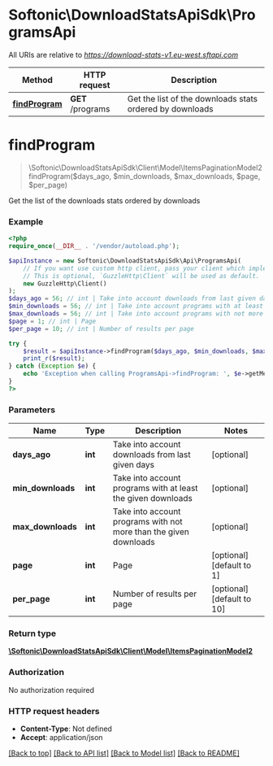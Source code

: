 # Softonic\DownloadStatsApiSdk\ProgramsApi

All URIs are relative to *https://download-stats-v1.eu-west.sftapi.com*

Method | HTTP request | Description
------------- | ------------- | -------------
[**findProgram**](ProgramsApi.md#findProgram) | **GET** /programs | Get the list of the downloads stats ordered by downloads


# **findProgram**
> \Softonic\DownloadStatsApiSdk\Client\Model\ItemsPaginationModel2 findProgram($days_ago, $min_downloads, $max_downloads, $page, $per_page)

Get the list of the downloads stats ordered by downloads

### Example
```php
<?php
require_once(__DIR__ . '/vendor/autoload.php');

$apiInstance = new Softonic\DownloadStatsApiSdk\Api\ProgramsApi(
    // If you want use custom http client, pass your client which implements `GuzzleHttp\ClientInterface`.
    // This is optional, `GuzzleHttp\Client` will be used as default.
    new GuzzleHttp\Client()
);
$days_ago = 56; // int | Take into account downloads from last given days
$min_downloads = 56; // int | Take into account programs with at least the given downloads
$max_downloads = 56; // int | Take into account programs with not more than the given downloads
$page = 1; // int | Page
$per_page = 10; // int | Number of results per page

try {
    $result = $apiInstance->findProgram($days_ago, $min_downloads, $max_downloads, $page, $per_page);
    print_r($result);
} catch (Exception $e) {
    echo 'Exception when calling ProgramsApi->findProgram: ', $e->getMessage(), PHP_EOL;
}
?>
```

### Parameters

Name | Type | Description  | Notes
------------- | ------------- | ------------- | -------------
 **days_ago** | **int**| Take into account downloads from last given days | [optional]
 **min_downloads** | **int**| Take into account programs with at least the given downloads | [optional]
 **max_downloads** | **int**| Take into account programs with not more than the given downloads | [optional]
 **page** | **int**| Page | [optional] [default to 1]
 **per_page** | **int**| Number of results per page | [optional] [default to 10]

### Return type

[**\Softonic\DownloadStatsApiSdk\Client\Model\ItemsPaginationModel2**](../Model/ItemsPaginationModel2.md)

### Authorization

No authorization required

### HTTP request headers

 - **Content-Type**: Not defined
 - **Accept**: application/json

[[Back to top]](#) [[Back to API list]](../../README.md#documentation-for-api-endpoints) [[Back to Model list]](../../README.md#documentation-for-models) [[Back to README]](../../README.md)

